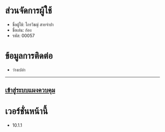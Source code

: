 # ส่วนจัดการผู้ใช้
* ชื่อผู้ใช้: ไกรวิชญ์ สายจำปา
* ชื่อเล่น: ก้อง
* รหัส: 00057
# ข้อมูลการติดต่อ
* ว่างเปล่า
---
[เข้าสู่ระบบแผงควบคุม](https://chayapholsmile.github.io/Users/pages/login)
---
# เวอร์ชั่นหน้านี้
- 10.1.1
